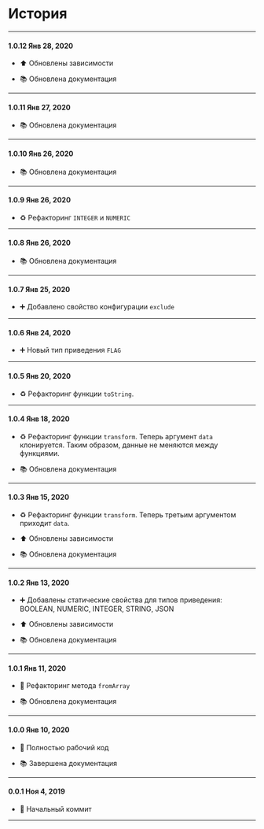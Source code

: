 # История

---

#### 1.0.12 Янв 28, 2020

-   ⬆️ Обновлены зависимости

-   📚 Обновлена документация

---

#### 1.0.11 Янв 27, 2020

-   📚 Обновлена документация

---

#### 1.0.10 Янв 26, 2020

-   📚 Обновлена документация

---

#### 1.0.9 Янв 26, 2020

-   ♻️ Рефакторинг `INTEGER` и `NUMERIC`

---

#### 1.0.8 Янв 26, 2020

-   📚 Обновлена документация

---

#### 1.0.7 Янв 25, 2020

-   ➕ Добавлено свойство конфигурации `exclude`

---

#### 1.0.6 Янв 24, 2020

-   ➕ Новый тип приведения `FLAG`

---

#### 1.0.5 Янв 20, 2020

-   ♻️ Рефакторинг функции `toString`.

---

#### 1.0.4 Янв 18, 2020

-   ♻️ Рефакторинг функции `transform`. Теперь аргумент `data` клонируется. Таким образом, данные не меняются между функциями.

-   📚 Обновлена документация

---

#### 1.0.3 Янв 15, 2020

-   ♻️ Рефакторинг функции `transform`. Теперь третьим аргументом приходит `data`.

-   ⬆️ Обновлены зависимости

-   📚 Обновлена документация

---

#### 1.0.2 Янв 13, 2020

-   ➕ Добавлены статические свойства для типов приведения: BOOLEAN, NUMERIC, INTEGER, STRING, JSON

-   ⬆️ Обновлены зависимости

-   📚 Обновлена документация

---

#### 1.0.1 Янв 11, 2020

-   🔨 Рефакторинг метода `fromArray`

-   📚 Обновлена документация

---

#### 1.0.0 Янв 10, 2020

-   🎉 Полностью рабочий код

-   📚 Завершена документация

---

#### 0.0.1 Ноя 4, 2019

-   🎉 Начальный коммит

---
